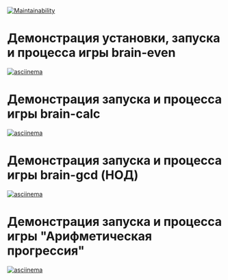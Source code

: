 [![Maintainability](https://api.codeclimate.com/v1/badges/5dee2ccf2636fffe4f33/maintainability)](https://codeclimate.com/github/sroonla/project/maintainability)

# Демонстрация установки, запуска и процесса игры brain-even
[![asciinema](https://asciinema.org/a/stCqAWIaUkkiZi5cMwojpXCQN.svg)](https://asciinema.org/a/stCqAWIaUkkiZi5cMwojpXCQN)

# Демонстрация запуска и процесса игры brain-calc
[![asciinema](https://asciinema.org/a/knPhbYVYajOMI81cFh2JyE27b.svg)](https://asciinema.org/a/knPhbYVYajOMI81cFh2JyE27b)

# Демонстрация запуска и процесса игры brain-gcd (НОД)
[![asciinema](https://asciinema.org/a/VvW8MDHlkmCM2iDKKBuzDubhO.svg)](https://asciinema.org/a/VvW8MDHlkmCM2iDKKBuzDubhO)

# Демонстрация запуска и процесса игры "Арифметическая прогрессия"
[![asciinema](https://asciinema.org/a/QXxPegoHokyY803vfG8rEBWo4.svg)](https://asciinema.org/a/QXxPegoHokyY803vfG8rEBWo4)